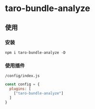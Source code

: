 # taro-bundle-analyze

> 

## 使用

### 安装
```
npm i taro-bundle-analyze -D
```

### 使用插件
`/config/index.js`

```js
const config = {
  plugins: [
    ["taro-bundle-analyze"]
  ]
}
```

